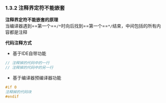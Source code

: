 ### 1.3.2 注释界定符不能嵌套

**注释界定符不能嵌套的原理**  
当编译器遇到==第一个==`/*`时向后找到==第一个==`*/`结束，中间包括的所有内容都是注释

**代码注释方式**  
* 基于IDE自带功能

```C++
// 注释掉的代码中的一行
// 注释掉的代码中的另一行
```

* 基于编译器预编译器功能

```C++
#if 0
注释掉的代码块
#endif
```
